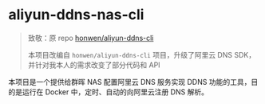 # aliyun-ddns-nas-cli

> 致敬：原 repo [honwen/aliyun-ddns-cli](https://github.com/honwen/aliyun-ddns-cli)
> 
> 本项目改编自 `honwen/aliyun-ddns-cli` 项目，升级了阿里云 DNS SDK，并针对我本人的需求改变了部分代码和 API

本项目是一个提供给群晖 NAS 配置阿里云 DNS 服务实现 DDNS 功能的工具，目的是运行在 Docker 中，定时、自动的向阿里云注册 DNS 解析。
